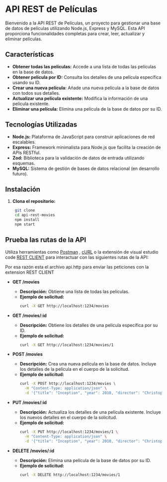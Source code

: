 # API REST de Películas

Bienvenido a la API REST de Películas, un proyecto para gestionar una base de datos de películas utilizando Node.js, Express y MySQL. Esta API proporciona funcionalidades completas para crear, leer, actualizar y eliminar películas.

## Características

- **Obtener todas las películas:** Accede a una lista de todas las películas en la base de datos.
- **Obtener película por ID:** Consulta los detalles de una película específica usando su ID.
- **Crear una nueva película:** Añade una nueva película a la base de datos con todos sus detalles.
- **Actualizar una película existente:** Modifica la información de una película existente.
- **Eliminar una película:** Elimina una película de la base de datos por su ID.

## Tecnologías Utilizadas

- **Node.js:** Plataforma de JavaScript para construir aplicaciones de red escalables.
- **Express:** Framework minimalista para Node.js que facilita la creación de APIs RESTful.
- **Zod:** Biblioteca para la validación de datos de entrada utilizando esquemas.
- **MySQL:** Sistema de gestión de bases de datos relacional (en desarrollo futuro).

## Instalación

1. **Clona el repositorio:**
   ```bash
    git clone 
    cd api-rest-movies
    npm install
    npm start

## Prueba las rutas de la API

Utiliza herramientas como [Postman](https://www.postman.com/) , [cURL](https://curl.se/) o la extensión de visual estudio code [REST CLIENT](https://marketplace.visualstudio.com/items?itemName=humao.rest-client) para interactuar con las siguientes rutas de la API:

Por esa razón esta el archivo api.http para enviar las peticiones con la extension REST CLIENT

- **GET /movies**
  - **Descripción:** Obtiene una lista de todas las películas.
  - **Ejemplo de solicitud:**
    ```bash
    curl -X GET http://localhost:1234/movies
    ```

- **GET /movies/:id**
  - **Descripción:** Obtiene los detalles de una película específica por su ID.
  - **Ejemplo de solicitud:**
    ```bash
    curl -X GET http://localhost:1234/movies/1
    ```

- **POST /movies**
  - **Descripción:** Crea una nueva película en la base de datos. Incluye los detalles de la película en el cuerpo de la solicitud.
  - **Ejemplo de solicitud:**
    ```bash
    curl -X POST http://localhost:1234/movies \
      -H "Content-Type: application/json" \
      -d '{"title": "Inception", "year": 2010, "director": "Christopher Nolan", "duration": 148, "poster": "https://example.com/inception.jpg", "genre": "Sci-Fi", "rate": 8.8}'
    ```

- **PUT /movies/:id**
  - **Descripción:** Actualiza los detalles de una película existente. Incluye los nuevos detalles en el cuerpo de la solicitud.
  - **Ejemplo de solicitud:**
    ```bash
    curl -X PUT http://localhost:1234/movies/1 \
      -H "Content-Type: application/json" \
      -d '{"title": "Inception", "year": 2010, "director": "Christopher Nolan", "duration": 148, "poster": "https://example.com/inception.jpg", "genre": "Sci-Fi", "rate": 9.0}'
    ```

- **DELETE /movies/:id**
  - **Descripción:** Elimina una película de la base de datos por su ID.
  - **Ejemplo de solicitud:**
    ```bash
    curl -X DELETE http://localhost:1234/movies/1
    ```
